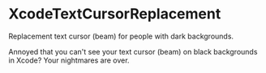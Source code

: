 # XcodeTextCursorReplacement
Replacement text cursor (beam) for people with dark backgrounds.

Annoyed that you can't see your text cursor (beam) on black backgrounds in Xcode? Your nightmares are over.